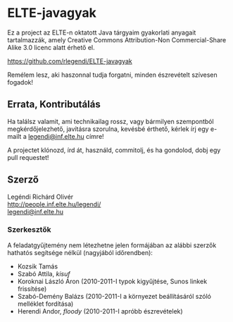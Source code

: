 # ELTE-javagyak #
Ez a project az ELTE-n oktatott Java tárgyaim gyakorlati anyagait tartalmazzák,
amely Creative Commons Attribution-Non Commercial-Share Alike 3.0 licenc alatt
érhető el.

<https://github.com/rlegendi/ELTE-javagyak>

Remélem lesz, aki haszonnal tudja forgatni, minden észrevételt szívesen fogadok!

## Errata, Kontributálás ##
Ha találsz valamit, ami technikailag rossz, vagy bármilyen szempontból
megkérdőjelezhető, javításra szorulna, kevésbé érthető, kérlek írj egy e-mailt
a <legendi@inf.elte.hu> címre!

A projectet klónozd, írd át, használd, commitolj, és ha gondolod, dobj egy pull
requestet!

## Szerző ##
Legéndi Richárd Olivér  
<http://people.inf.elte.hu/legendi/>  
<legendi@inf.elte.hu>

### Szerkesztők ###
A feladatgyűjtemény nem létezhetne jelen formájában az alábbi szerzők hathatós
segítsége nélkül (nagyjából időrendben):

* Kozsik Tamás
* Szabó Attila, *kisuf*
* Koroknai László Áron (2010-2011-I typok kigyűjtése, Sunos linkek frissítése)
* Szabó-Demény Balázs (2010-2011-I a környezet beállításáról szóló melléklet fordítása)
* Herendi Andor, *floody* (2010-2011-I apróbb észrevételek)

